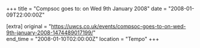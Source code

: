 +++
title = "Compsoc goes to: on Wed 9th January 2008"
date = "2008-01-09T22:00:00Z"

[extra]
original = "https://uwcs.co.uk/events/compsoc-goes-to-on-wed-9th-january-2008-1474489017199/"    
end_time = "2008-01-10T02:00:00Z"
location = "Tempo"
+++



